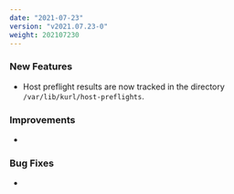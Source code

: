 ```yaml
---
date: "2021-07-23"
version: "v2021.07.23-0"
weight: 202107230
---
```


### <span class="label label-green">New Features</span>
- Host preflight results are now tracked in the directory `/var/lib/kurl/host-preflights`.

### <span class="label label-blue">Improvements</span>
- 

### <span class="label label-orange">Bug Fixes</span>
- 
